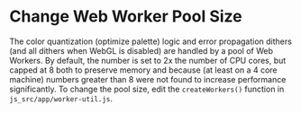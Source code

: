 # Change Web Worker Pool Size

The color quantization (optimize palette) logic and error propagation dithers (and all dithers when WebGL is disabled) are handled by a pool of Web Workers. By default, the number is set to 2x the number of CPU cores, but capped at 8 both to preserve memory and because (at least on a 4 core machine) numbers greater than 8 were not found to increase performance significantly. To change the pool size, edit the `createWorkers()` function in `js_src/app/worker-util.js`.
